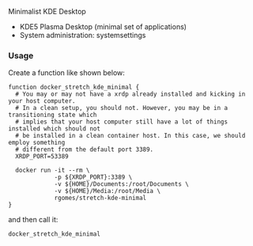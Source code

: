 Minimalist KDE Desktop

* KDE5 Plasma Desktop (minimal set of applications)
* System administration: systemsettings


### Usage

Create a function like shown below:

    function docker_stretch_kde_minimal {
      # You may or may not have a xrdp already installed and kicking in your host computer.
      # In a clean setup, you should not. However, you may be in a transitioning state which
      # implies that your host computer still have a lot of things installed which should not
      # be installed in a clean container host. In this case, we should employ something
      # different from the default port 3389.
      XRDP_PORT=53389

      docker run -it --rm \
                 -p ${XRDP_PORT}:3389 \
                 -v ${HOME}/Documents:/root/Documents \
                 -v ${HOME}/Media:/root/Media \
                 rgomes/stretch-kde-minimal
    }

and then call it:

    docker_stretch_kde_minimal
